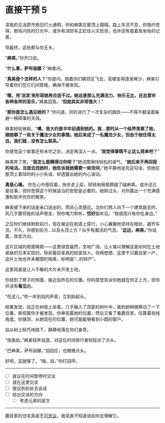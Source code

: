 # 直接干预 5

深夜的见泷原市依旧灯火通明，你和麻美在屋顶上翱翔。路上车流不息，你隐约觉得，那些闪烁的灯光中，或许有消防车正赶往火灾现场，也许还有载着急匆匆的记者。

但最终，这些都与你无关。

“**麻美，**”你开口说。

“**什么事，萨布丽娜？**”麻美问。

“**真美是个怎样的人？**”你提问。随着你们朝郊区飞去，高楼变得逐渐稀少，麻美引导着你们在它们间穿梭，确保不被发现。

“**嗯，用‘活泼’来形容她再合适不过。她总是那么充满活力、快乐无比，还总爱听各种各样的音乐，**”麻美回答。“**但她其实非常强大！**”

“**那你是怎么遇见她的？**”你问道，同时进行了一次复杂的跳跃——不得不翻滚着躲避一根碍事的天线。

麻美轻轻耸肩。“**噢，我大约是半年前遇到她的。我...那时从一个结界里救了她，跟她聊了一些关于魔法少女的事情。她后来成了一名魔法少女，但由于她住得太远，我们就...没有怎么联系。**”

你感觉这个故事还有未尽之处，决定再深入一点。“**我觉得事情不止这么简单吧？**”

麻美笑了笑。“**我怎么能瞒得过你呢？**”她试图保持轻松的语气。“**她后来不再回我的电话。当我去找她时，她告诉我她需要一些空间，**”她平静地说完这句话，但她在屋顶上着陆时的小小失误，却透露出她的内心波动。

**真是心痛。** 你在心中感叹着，快步走上前，轻轻地用肩膀碰了碰麻美。或许这已是往事，但你觉得这个时候适当的安慰是必要的。她转过头，对你露出一个充满感激和些许忧伤的微笑。

麻美接下来的话是亲口说出的，而非心灵感应。当你们两人向下一个建筑跳去时，风几乎要将她的话声卷走，但你竭力聆听，**恰好**能听见。“我很高兴有你在身边。”

之后你们继续默默前行，现在被迫在街道上穿行，小心翼翼地坚持在暗处，避开车流。不久，你感到前方...以及头顶上方？似乎有魔法的气息。“**这边，麻美，**”你说着，改变方向。

这片区域的房屋稀疏——这里绿意盎然，空地广阔，让人难以理解这是如何在土地紧缺的日本实现的，除非鹿目家真的财富惊人。但再想想，这里不只鹿目家一户，这片土地也并未被围栏隔离，标明是“...的财产”。

这里简直是让人不解的大片未开发土地。

你绕到了房子的侧面，接近焰所在的位置。你的感觉告诉你她就在你正上方，但你并没有**看见**她。

“在这儿。”你一听到焰的声音，立刻抬起头。

结果发现，焰正在树枝上坐着，几乎融入了茂密的树叶中，直到她稍微移动了一下位置，俯视着你才被发现。你审视着她的位置，然后又看了看鹿目家，估算着视线角度。你猜测，从她现在的位置，她可能能够看到小圆的窗户。

焰从树上轻巧地跳下，静静地落在你们身旁。

“晓美焰，”麻美轻声说道，对这位时间旅行者轻轻点了点头。

“巴麻美，萨布丽娜，”焰回应，也微微点头。

好吧，这就够了。“嗨，焰，”你打招呼。

---

- [ ] 提议在时间暂停时交谈
- [ ] 就在这里交谈
- [ ] 提议到别处去谈话
- [ ] 给出交谈的方向
  - [ ] 考虑元素的层次

---

鹿目家的住宅真是[不可思议](https://i.imgur.com/xPWQGY4.jpg)。我简直不知道该如何去理解它。
